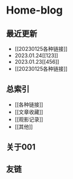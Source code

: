 # Home-blog

## 最近更新
- [[20230125各种链接]]  
- 2023.01.24[[123]]  
- 2023.01.23[[456]]  
- [[20230125各种链接]]  
## 总索引
- [[各种链接]]
- [[文章收藏]]
- [[观影记录]]
- [[其他]]

## 关于001

## 友链
